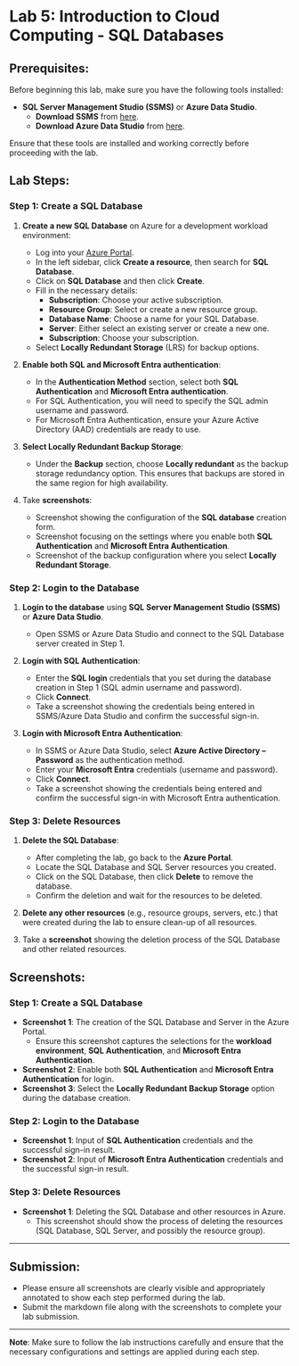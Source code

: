 # Lab 5: Introduction to Cloud Computing - SQL Databases

## Prerequisites:
Before beginning this lab, make sure you have the following tools installed:
- **SQL Server Management Studio (SSMS)** or **Azure Data Studio**.
  - **Download SSMS** from [here](https://learn.microsoft.com/en-us/sql/ssms/download-sql-server-management-studio-ssms?view=sql-server-ver16).
  - **Download Azure Data Studio** from [here](https://learn.microsoft.com/en-us/azure-data-studio/download-azure-data-studio?tabs=win-install%2Cwin-user-install%2Credhat-install%2Cwindows-uninstall%2Credhat-uninstall#download-azure-data-studio).

Ensure that these tools are installed and working correctly before proceeding with the lab.

## Lab Steps:

### Step 1: Create a SQL Database
1. **Create a new SQL Database** on Azure for a development workload environment:
   - Log into your [Azure Portal](https://portal.azure.com/).
   - In the left sidebar, click **Create a resource**, then search for **SQL Database**.
   - Click on **SQL Database** and then click **Create**.
   - Fill in the necessary details:
     - **Subscription**: Choose your active subscription.
     - **Resource Group**: Select or create a new resource group.
     - **Database Name**: Choose a name for your SQL Database.
     - **Server**: Either select an existing server or create a new one.
     - **Subscription**: Choose your subscription.
   - Select **Locally Redundant Storage** (LRS) for backup options.
   
2. **Enable both SQL and Microsoft Entra authentication**:
   - In the **Authentication Method** section, select both **SQL Authentication** and **Microsoft Entra authentication**.
   - For SQL Authentication, you will need to specify the SQL admin username and password.
   - For Microsoft Entra Authentication, ensure your Azure Active Directory (AAD) credentials are ready to use.

3. **Select Locally Redundant Backup Storage**:
   - Under the **Backup** section, choose **Locally redundant** as the backup storage redundancy option. This ensures that backups are stored in the same region for high availability.

4. Take **screenshots**:
   - Screenshot showing the configuration of the **SQL database** creation form.
   - Screenshot focusing on the settings where you enable both **SQL Authentication** and **Microsoft Entra Authentication**.
   - Screenshot of the backup configuration where you select **Locally Redundant Storage**.

### Step 2: Login to the Database
1. **Login to the database** using **SQL Server Management Studio (SSMS)** or **Azure Data Studio**.
   - Open SSMS or Azure Data Studio and connect to the SQL Database server created in Step 1.
   
2. **Login with SQL Authentication**:
   - Enter the **SQL login** credentials that you set during the database creation in Step 1 (SQL admin username and password).
   - Click **Connect**.
   - Take a screenshot showing the credentials being entered in SSMS/Azure Data Studio and confirm the successful sign-in.

3. **Login with Microsoft Entra Authentication**:
   - In SSMS or Azure Data Studio, select **Azure Active Directory – Password** as the authentication method.
   - Enter your **Microsoft Entra** credentials (username and password).
   - Click **Connect**.
   - Take a screenshot showing the credentials being entered and confirm the successful sign-in with Microsoft Entra authentication.

### Step 3: Delete Resources
1. **Delete the SQL Database**:
   - After completing the lab, go back to the **Azure Portal**.
   - Locate the SQL Database and SQL Server resources you created.
   - Click on the SQL Database, then click **Delete** to remove the database.
   - Confirm the deletion and wait for the resources to be deleted.

2. **Delete any other resources** (e.g., resource groups, servers, etc.) that were created during the lab to ensure clean-up of all resources.

3. Take a **screenshot** showing the deletion process of the SQL Database and other related resources.

## Screenshots:

### Step 1: Create a SQL Database
- **Screenshot 1**: The creation of the SQL Database and Server in the Azure Portal.
  - Ensure this screenshot captures the selections for the **workload environment**, **SQL Authentication**, and **Microsoft Entra Authentication**.
- **Screenshot 2**: Enable both **SQL Authentication** and **Microsoft Entra Authentication** for login.
- **Screenshot 3**: Select the **Locally Redundant Backup Storage** option during the database creation.

### Step 2: Login to the Database
- **Screenshot 1**: Input of **SQL Authentication** credentials and the successful sign-in result.
- **Screenshot 2**: Input of **Microsoft Entra Authentication** credentials and the successful sign-in result.

### Step 3: Delete Resources
- **Screenshot 1**: Deleting the SQL Database and other resources in Azure.
  - This screenshot should show the process of deleting the resources (SQL Database, SQL Server, and possibly the resource group).

---

## Submission:

- Please ensure all screenshots are clearly visible and appropriately annotated to show each step performed during the lab.
- Submit the markdown file along with the screenshots to complete your lab submission.

---

**Note**: Make sure to follow the lab instructions carefully and ensure that the necessary configurations and settings are applied during each step.

